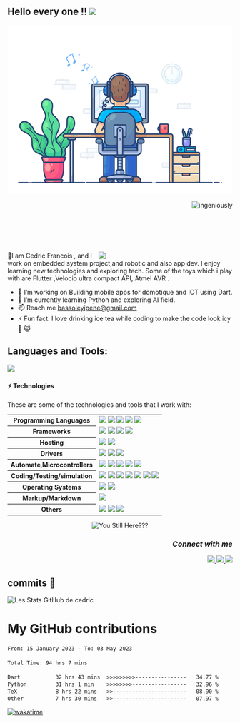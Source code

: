 <h2 align="left">
 Hello every one !!
  <img src="https://github.com/mhmzdev/mhmzdev/blob/master/code.gif?raw=true" width="28">
</h2>
 <!--## [![Typing SVG](https://readme-typing-svg.herokuapp.com?size=28&center=true&width=800&lines=FrontEnd+Developer+;Python+Enthusiast;Learning+Cloud;Photographer)](https://git.io/typing-svg)-->
<!--https://media.giphy.com/media/hvRJCLFzcasrR4ia7z/giphy.gif -->


<!-- BANNER -->
<img  src="https://github.com/sumanshekhar698/sumanshekhar698/blob/main/assets/lofi_code.gif" />

<!-- Activity Stats -->

<!-- <p align="right">
  Visitor count<br>
  <img src="https://profile-counter.glitch.me/ingeniously/count.svg" />
</p> -->


<p align="right"> <img src="https://komarev.com/ghpvc/?username=ingeniously&label=Profile%20views&color=0e75b6&style=flat" alt="ingeniously" /> </p>

<!-- <p align="right">
   <img src="https://badges.pufler.dev/visits/sumanshekhar698/sumanshekhar698"/>
  <img src="https://badges.pufler.dev/years/sumanshekhar698"/>
  <img src="https://badges.pufler.dev/repos/sumanshekhar698"/>
  <img src="https://badges.pufler.dev/commits/monthly/sumanshekhar698" />
</p> -->

</br></br></br></br>

<!-- <img src="https://octodex.github.com/images/luchadortocat.png" width="300" align="right"> -->
<img src="https://octodex.github.com/images/murakamicat.png" width="300" align="right">

📍I am Cedric Francois , and I work on embedded system project,and robotic and also app dev.
I enjoy learning new technologies and exploring tech.
Some of the toys which i play with are Flutter ,Velocio ultra compact API, Atmel AVR .

- 🔭 I’m working on Building mobile apps for domotique and IOT using Dart.
- 🌱 I’m currently learning Python and exploring AI field.
- 📫 Reach me bassoleyipene@gmail.com
- ⚡ Fun fact: I love drinking ice tea while coding to make the code look icy🧊 😸

<!-- Tech Stack -->
 <!--<h2 align="center">Tech Stack <img src="https://github.com/sumanshekhar698/sumanshekhar698/blob/main/assets/laptop.gif" width="50"></h2>--> 

 <!--<p align="center">
<img src="https://img.shields.io/badge/-java-E34A86?style=flat-square&logo=java"/>
<img src="https://skillicons.dev/icons?style=flat-square&logo=html5&logoColor=white"/>
<img src="https://img.shields.io/badge/-CSS3-1572B6?style=flat-square&logo=css3"/>
<img src="https://img.shields.io/badge/-Bootstrap-563D7C?style=flat-square&logo=bootstrap"/>
<img src="https://img.shields.io/badge/-Heroku-430098?style=flat-square&logo=heroku"/>
<img src="https://img.shields.io/badge/-JavaScript-black?style=flat-square&logo=javascript"/>
<img src="https://img.shields.io/badge/-Nodejs-black?style=flat-square&logo=Node.js"/>
<img src="https://img.shields.io/badge/-React-black?style=flat-square&logo=react"/>
<img src="https://img.shields.io/badge/-MongoDB-black?style=flat-square&logo=mongodb"/>
<img src="https://img.shields.io/badge/-MySQL-black?style=flat-square&logo=mysql"/>
<img src="https://img.shields.io/badge/-Git-black?style=flat-square&logo=git"/>
<img src="https://img.shields.io/badge/-GitHub-black?style=flat-square&logo=github"/>
</p>  -->

<!-- ### Languages and Tools: -->
<h2 align="left">Languages and Tools:</h2>

<p align="left">
  <a href="https://skillicons.dev">
    <img src="https://skillicons.dev/icons?i=arduino,autocad,c,dart,firebase,vscode,git,github,latex,matlab,html,css,js,py,raspberrypi,cpp,stackoverflow,mysql,matlab,androidstudio,firebase,flutter,julia,latex,md,mysql,qt,tensorflow,docker,flutter,flask,postman,visualstudio,vscode&perline=12" /></a>
  </p>

  <!-- :zap:  -->

  <!-- SPOTIFY -->
  <!-- ![Spotify recently played](https://spotify-recently-played-readme.vercel.app/api?user=31oic64vjokwzjztg6nkacp6ngki) -->
  <!-- ![Alt text](https://spotify-recently-played-readme.vercel.app/api?user=31oic64vjokwzjztg6nkacp6ngki) -->

  <!-- https://arturssmirnovs.github.io/github-profile-readme-generator/ -->

<!-- <p align="right">
<a href="https://dev.to/sumanshekhar698" target="blank"><img align="center" src="https://raw.githubusercontent.com/rahuldkjain/github-profile-readme-generator/master/src/images/icons/Social/devto.svg" alt="sumanshekhar698" height="30" width="40" /></a>
<a href="https://twitter.com/bassoleyipene" target="blank"><img align="center" src="https://raw.githubusercontent.com/rahuldkjain/github-profile-readme-generator/master/src/images/icons/Social/twitter.svg" alt="bassoleyipene" height="30" width="40" /></a>
<a href="https://linkedin.com/in/sumanshekhar698" target="blank"><img align="center" src="https://raw.githubusercontent.com/rahuldkjain/github-profile-readme-generator/master/src/images/icons/Social/linked-in-alt.svg" alt="sumanshekhar698" height="30" width="40" /></a>
<a href="https://instagram.com/thenameissuman_" target="blank"><img align="center" src="https://raw.githubusercontent.com/rahuldkjain/github-profile-readme-generator/master/src/images/icons/Social/instagram.svg" alt="thenameissuman_" height="30" width="40" /></a>
</p> -->

<!-- <p align="center">
<a href="https://twitter.com/bassoleyipene" target="blank"><img align="center" src="https://cdn.jsdelivr.net/npm/simple-icons@3.0.1/icons/twitter.svg" alt="" height="30" width="40" /></a>
<a href="https://www.linkedin.com/in/sumanshekhar698/" target="blank"><img align="center" src="https://cdn.jsdelivr.net/npm/simple-icons@3.0.1/icons/linkedin.svg" alt="" height="30" width="40" /></a>
<a href="https://www.instagram.com/thenameissuman_/" target="blank"><img align="center" src="https://cdn.jsdelivr.net/npm/simple-icons@3.0.1/icons/instagram.svg" alt="" height="30" width="40" /></a>
<a href="https://github.com/sumanshekhar698" target="blank"><img align="center" src="https://cdn.jsdelivr.net/npm/simple-icons@3.0.1/icons/github.svg" alt="" height="30" width="40" /></a>
<a href="your link" target="blank"><img align="center" src="https://cdn.jsdelivr.net/npm/simple-icons@3.0.1/icons/youtube.svg" alt="" height="30" width="40" /></a>
</p> -->

<!--
<p align="left">
<a href = "https://linkedin.com/in/sumanshekhar698"><img src="https://img.icons8.com/fluent/48/000000/linkedin.png" width="30px"/></a>
<a href="https://www.hackerrank.com/suman_sumanshek1" ><img  src="https://raw.githubusercontent.com/rahuldkjain/github-profile-readme-generator/master/src/images/icons/Social/hackerrank.svg" alt="@aaryachopkar" width="30" /></a>
 <a href = "https://twitter.com/bassoleyipene"><img src="https://img.icons8.com/fluent/48/000000/twitter.png" width="30px"/></a>
</p> -->

#### ⚡ Technologies

These are some of the technologies and tools that I work with:

<table style="width:100%">
 <tr>
    <th>Programming Languages</th>
    <td>      
      <img src="https://img.shields.io/badge/-c-007396?style=flat-square&logo=c" />
      <img src="https://img.shields.io/badge/-dart-787CB5?style=flat-square&logo=dart" />
      <img src="https://img.shields.io/badge/-Python-ffff47?style=flat-square&logo=python" /> 
      <img src="https://img.shields.io/badge/-Julia-0078D67?style=flat-square&logo=julia" />  
     <img src="https://img.shields.io/badge/-Matlab-787CB5?style=flat-square&logo=matlab" /> 
   </td>
  </tr>
  <tr>
    <th>Frameworks</th>
    <td>
      <img src="https://img.shields.io/badge/-Qt-black?style=flat-square&logo=qt&logoColor=Crayola" />
      <img src="https://img.shields.io/badge/-Docker-black?style=flat-square&logo=docker&logoColor=Crayola" />
      <img src="https://img.shields.io/badge/-Git-black?style=flat-square&logo=git&logoColor=Crayola" />
      <img src="https://img.shields.io/badge/-Gradle-black?style=flat-square&logo=gradle&logoColor=green" />
    </td>
  </tr>
  <tr>
    <th>Hosting</th>
    <td>
      <img src="https://img.shields.io/badge/Firebase-FFCA28?style=flat-square&logo=firebase&logoColor=orange" />
     <img src="https://img.shields.io/badge/Flask-black?style=flat-square&logo=black&logoColor=orange" />
    </td>
  </tr>
  <tr>
  <th>Drivers</th>
  <td>
      <img src="https://img.shields.io/badge/SDI-FFCA28?style=flat-square&logo=SDI&logoColor=white" />
      <img src="https://img.shields.io/badge/TMC-FFCA28?style=flat-square&logo=TMC&logoColor=white" />
      <img src="https://img.shields.io/badge/Hy-FFCA28?style=flat-square&logo=HY&logoColor=white" />
    </td>
  </tr>
  <tr>
    <th>Automate,Microcontrollers</th>
    <td>
      <img src="https://img.shields.io/badge/-Velocio-black?style=flat-square&logo=velocio" /> 
      <img src="https://img.shields.io/badge/-OMRON-black?style=flat-square&logo=velocio" /> 
      <img src="https://img.shields.io/badge/-Avr-181717?style=flat-square&logo=Avr" />
      <img src="https://img.shields.io/badge/-PIC-181717?style=flat-square&logo=PIC" />
      <img src="https://img.shields.io/badge/-Node MCU-181717?style=flat-square&logo=Avr" />
    </td>
  </tr>
  <tr>
    <th>Coding/Testing/simulation</th>
    <td>
      <img src="https://img.shields.io/badge/-Virtual%20Box-%238D6748?style=flat-square&logo=virtual&logoColor=white" />
      <img src="https://img.shields.io/badge/Android%20Studio-007396.svg?&style=flat-square&logo=Atmel&logoColor=white" />
      <img src="https://img.shields.io/badge/Atmel%20Studio-C51A4A.svg?&style=flat-square&logo=Atmel&logoColor=white" />
      <img src="https://img.shields.io/badge/Mplab-25A162.svg?&style=flat-square&logo=Mplab&logoColor=white" />
       <img src="https://img.shields.io/badge/Matlab-25A162.svg?&style=flat-square&logo=Matlab&logoColor=white" />
       <img src="https://img.shields.io/badge/Arduino%20IDE-00979D.svg?&style=flat-square&logo=Arduino&logoColor=white" />
       <img src="https://img.shields.io/badge/Vbuilder-%23000000.svg?&style=flat-square&logo=builder&logoColor=white" />  
    </td>
  </tr>
  <tr>
    <th>Operating Systems</th>
    <td>
      <img src="https://img.shields.io/badge/Windows-0078D6?style=flat-square&logo=windows&logoColor=white" />
      <img src="https://img.shields.io/badge/Linux-000000.svg?&style=flat-square&logo=linux&logoColor=white" />
    </td>
  </tr>
  <tr>
    <th>Markup/Markdown</th>
    <td>
      <img src="https://img.shields.io/badge/Markdown-%23000000.svg?&style=flat-square&logo=markdown&logoColor=white" />
    </td>
  </tr>
  <tr>
    <th>Others</th>
    <td>
      <img src="https://img.shields.io/badge/-RaspberryPi-C51A4A?style=flat-square&logo=raspberry-pi&logoColor=white" />
      <img src="https://img.shields.io/badge/-Arduino-00979D?style=flat-square&logo=Arduino&logoColor=white" />
      <img src="https://img.shields.io/badge/-Esp32-%23000000?style=flat-square&logo=Arduino&logoColor=white" />
    </td>
  </tr>
  
</table>


  <p align="center">
  <img src="assets/header.png" alt="You Still Here???"/>
</p>

  <!-- SOCIAL LINKS -->

<i><h3 align="right">Connect with me</h3></i>

<p align="right">
  <a href="https://www.linkedin.com/in/cedric-fran%C3%A7ois-bassole/">
    <img src="https://img.shields.io/badge/LinkedIn-%230077B5.svg?logo=linkedin&logoColor=white" />
  </a>
  <a href="https://stackoverflow.com/users/19126942/suman-shekhar">
    <img src="https://img.shields.io/badge/-Stackoverflow-FE7A16?logo=stack-overflow&logoColor=white" />
  </a>
  <a href="https://twitter.com/bassoleyipene">
    <img src="https://img.shields.io/badge/Twitter-%231DA1F2.svg?logo=Twitter&logoColor=white" />
  </a>

<h2>commits 🐍</h2>

<!--   <img src="https://github.com/sumanshekhar698/sumanshekhar698/blob/main/assets/snake.gif" width="50"></h2> -->

![Les Stats GitHub de cedric](https://github-readme-stats.vercel.app/api?username=ingeniously&show_icons=true&theme=radical)
# My GitHub contributions 
<!--START_SECTION:waka-->

```text
From: 15 January 2023 - To: 03 May 2023

Total Time: 94 hrs 7 mins

Dart           32 hrs 43 mins  >>>>>>>>>----------------   34.77 %
Python         31 hrs 1 min    >>>>>>>>-----------------   32.96 %
TeX            8 hrs 22 mins   >>-----------------------   08.90 %
Other          7 hrs 30 mins   >>-----------------------   07.97 %
```

<!--END_SECTION:waka-->
[![wakatime](https://wakatime.com/badge/user/cbf6242e-4e94-4ddb-b2e1-00f138829c35.svg)](https://wakatime.com/@cbf6242e-4e94-4ddb-b2e1-00f138829c35)
